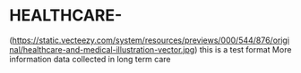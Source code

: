 # HEALTHCARE-
(https://static.vecteezy.com/system/resources/previews/000/544/876/original/healthcare-and-medical-illustration-vector.jpg)
this is a test format
More information data collected in long term care
